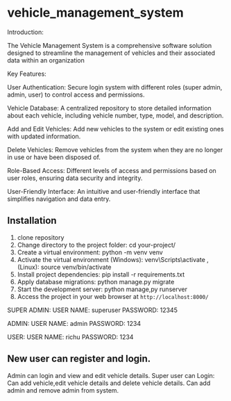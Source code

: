 # vehicle_management_system

Introduction:

The Vehicle Management System is a comprehensive software solution designed to streamline the management of vehicles and their associated data within an organization

Key Features:

User Authentication: Secure login system with different roles (super admin, admin, user) to control access and permissions.

Vehicle Database: A centralized repository to store detailed information about each vehicle, including vehicle number, type, model, and description.

Add and Edit Vehicles: Add new vehicles to the system or edit existing ones with updated information.

Delete Vehicles: Remove vehicles from the system when they are no longer in use or have been disposed of.

Role-Based Access: Different levels of access and permissions based on user roles, ensuring data security and integrity.

User-Friendly Interface: An intuitive and user-friendly interface that simplifies navigation and data entry.

## Installation

1. clone repository
2. Change directory to the project folder:    cd your-project/
3. Create a virtual environment: python -m venv venv
4. Activate the virtual environment (Windows): venv\Scripts\activate  , (Linux): source venv/bin/activate
5. Install project dependencies: pip install -r requirements.txt
6. Apply database migrations: python manage.py migrate
7. Start the development server: python manage,py runserver
8.  Access the project in your web browser at `http://localhost:8000/`

SUPER ADMIN:
USER NAME: superuser
PASSWORD: 12345

ADMIN:
USER NAME: admin
PASSWORD: 1234

USER:
USER NAME: richu
PASSWORD: 1234

## New user can register and login.
Admin can login and view and edit vehicle details.
Super user can Login: Can add vehicle,edit vehicle details and delete vehicle details. 
                      Can add admin and remove admin from system.














